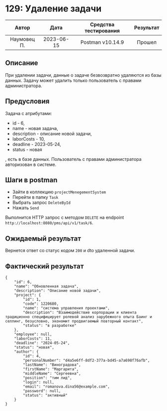 # 129: Удаление задачи

|    Автор    |    Дата    | Средства тестирования | Результат |
|:-----------:|:----------:|:---------------------:|:---------:|
| Наумовец П. | 2023-06-15 |   Postman v10.14.9    |  Прошел   |

## Описание

При удалении задачи, данные о задаче безвозвратно удаляются из базы данных. Задачу может удалить только пользователь с 
правами администратора.

## Предусловия

Задача с атрибутами:

* id - 6,
* name - новая задача,
* description - описание новой задачи,
* laborCosts - 10,
* deadline - 2023-05-24,
* status - новая

, есть в базе данных. Пользователь с правами администратора авторизован в системе.

## Шаги в postman

* Зайти в коллекцию `projectMenegementSystem`
* Перейти в папку `Task`
* Выбрать запрос `DeleteById`
* Нажать `Send`

Выполнится HTTP запрос с методом `DELETE` на endpoint `http://localhost:8080/pms/api/v1/task/6`.

## Ожидаемый результат

Вернется ответ со статус кодом `200` и dto удаленной задачи.

## Фактический результат

```
{
    "id": 6,
    "name": "Обновленная задача",
    "description": "Описание новой задачи",
    "project": {
        "id": 1,
        "code": 1220680,
        "name": "система управления проектами",
        "description": "Взаимодействие корпорации и клиента традиционно специфицирует ролевой анализ зарубежного опыта Баинг и селлинг, безусловно, экономит продвигаемый повторный контакт",
        "status": "в разработке"
    },
    "employee": null,
    "laborCosts": 11,
    "deadline": "2024-05-24",
    "status": "новая",
    "author": {
        "id": 4,
        "personalNumber": "d4a5e6ff-8df2-377a-bd45-a7a698f76afb",
        "lastName": "Виноградова",
        "firstName": "Маргарита",
        "middleName": "Сергеевна",
        "position": "тим лид",
        "login": null,
        "email": "romanova.dina56@example.com",
        "password": null,
        "status": "активный"
    }
}
```
